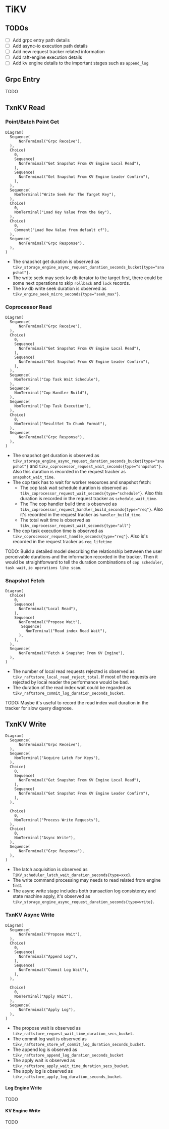 # TiKV


## TODOs
- [ ] Add grpc entry path details
- [ ] Add async-io execution path details
- [ ] Add new request tracker related information
- [ ] Add raft-engine execution details
- [ ] Add kv engine details to the important stages such as `append_log`

## Grpc Entry
TODO

## TxnKV Read

### Point/Batch Point Get

```railroad
Diagram(
  Sequence(
      NonTerminal("Grpc Receive"),
  ),
  Choice(
    0,
    Sequence(
      NonTerminal("Get Snapshot From KV Engine Local Read"),
    ),
    Sequence(
      NonTerminal("Get Snapshot From KV Engine Leader Confirm"),
    ),
  ),
  Sequence(
    NonTerminal("Write Seek For The Target Key"),
  ),
  Choice(
    0,
    NonTerminal("Load Key Value from the Key"),
  ),
  Choice(
    0,
    Comment("Load Row Value from default cf"),
  ),
  Sequence(
      NonTerminal("Grpc Response"),
  ),
)
```

- The snapshot get duration is observed as `tikv_storage_engine_async_request_duration_seconds_bucket{type="snapshot"}`.
- The write seek may seek kv db iterator to the target first, there could be some next operations to skip `rollback` and `lock` records.
- The kv db write seek duration is observed as `tikv_engine_seek_micro_seconds{type="seek_max"}`.

### Coprocessor Read


```railroad
Diagram(
  Sequence(
      NonTerminal("Grpc Receive"),
  ),
  Choice(
    0,
    Sequence(
      NonTerminal("Get Snapshot From KV Engine Local Read"),
    ),
    Sequence(
      NonTerminal("Get Snapshot From KV Engine Leader Confirm"),
    ),
  ),
  Sequence(
    NonTerminal("Cop Task Wait Schedule"),
  ),
  Sequence(
    NonTerminal("Cop Handler Build"),
  ),
  Sequence(
    NonTerminal("Cop Task Execution"),
  ),
  Choice(
    0,
    NonTerminal("ResultSet To Chunk Format"),
  ),
  Sequence(
      NonTerminal("Grpc Response"),
  ),
)
```

- The snapshot get duration is observed as `tikv_storage_engine_async_request_duration_seconds_bucket{type="snapshot"}` and 
  `tikv_coprocessor_request_wait_seconds{type="snapshot"}`. Also this duration is recorded in the request tracker as `snapshot_wait_time`.
- The cop task has to wait for worker resources and snapshot fetch:
  - The cop task wait schedule duration is observed as `tikv_coprocessor_request_wait_seconds{type="schedule"}`. Also this duration is
    recorded in the request tracker as `schedule_wait_time`.
  - The The cop handler build time is observed as `tikv_coprocessor_request_handler_build_seconds{type="req"}`. Also it's recorded in the request 
    tracker as `handler_build_time`.
  - The total wait time is observed as `tikv_coprocessor_request_wait_seconds{type="all"}`
- The cop task execution time is observed as `tikv_coprocessor_request_handle_seconds{type="req"}`. Also is's recorded in the request tracker as 
  `req_lifetime`
  
TODO: Build a detailed model describing the relationship bettween the user perceivable durations and the information recorded in the tracker. Then
it would be straightforward to tell the duration combinations of `cop scheduler`, `task wait`, `io operations like scan`.
  

### Snapshot Fetch

```railroad
Diagram(
  Choice(
    0,
    Sequence(
      NonTerminal("Local Read"),
    ),
    Sequence(
      NonTerminal("Propose Wait"),
       Sequence(
         NonTerminal("Read index Read Wait"),
      ),
    ),
  ),
  Sequence(
      NonTerminal("Fetch A Snapshot From KV Engine"),
  ),
)
```

- The number of local read requests rejected is observed as `tikv_raftstore_local_read_reject_total`. If most of the requests are rejected by local reader the
  performance would be bad.
- The duration of the read index wait could be regarded as `tikv_raftstore_commit_log_duration_seconds_bucket`. 

TODO: Maybe it's useful to record the read index wait duration in the tracker for slow query diagnose.


## TxnKV Write

```railroad
Diagram(
  Sequence(
      NonTerminal("Grpc Receive"),
  ),
  Sequence(
    NonTerminal("Acquire Latch For Keys"),
  ),
  Choice(
    0,
    Sequence(
      NonTerminal("Get Snapshot From KV Engine Local Read"),
    ),
    Sequence(
      NonTerminal("Get Snapshot From KV Engine Leader Confirm"),
    ),
  ),
  
  Choice(
    0,
    NonTerminal("Process Write Requests"),
  ),
  Choice(
    0,
    NonTerminal("Async Write"),
  ),
  Sequence(
      NonTerminal("Grpc Response"),
  ),
)
```

- The latch acquisition is observed as `TiKV_scheduler_latch_wait_duration_seconds{type=xxx}`.
- The write command processing may needs to read related from engine first.
- The async write stage includes both transaction log consistency and state machine apply, it's observed as `tikv_storage_engine_async_request_duration_seconds{type=write}`.



### TxnKV Async Write

``` railroad
Diagram(
  Sequence(
      NonTerminal("Propose Wait"),
  ),
  Choice(
    0,
    Sequence(
      NonTerminal("Append Log"),
    ),
    Sequence(
      NonTerminal("Commit Log Wait"),
    ),
  ),
  
  Choice(
    0,
    NonTerminal("Apply Wait"),
  ),
  Sequence(
      NonTerminal("Apply Log"),
  ),
)
```

- The propose wait is observed as `tikv_raftstore_request_wait_time_duration_secs_bucket`.
- The commit log wait is observed as `tikv_raftstore_store_wf_commit_log_duration_seconds_bucket`.
- The append log is observed as `tikv_raftstore_append_log_duration_seconds_bucket`
- The apply wait is observed as `tikv_raftstore_apply_wait_time_duration_secs_bucket`.
- The apply log is observed as `tikv_raftstore_apply_log_duration_seconds_bucket`.

#### Log Engine Write

TODO

#### KV Engine Write

TODO
